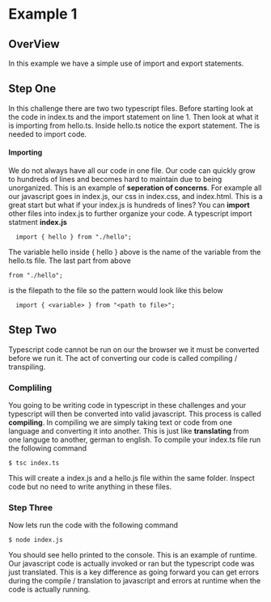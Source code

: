 # Example 1
## OverView
In this example we have a simple use of import and export statements.

## Step One
In this challenge there are two two typescript files. Before starting look at the code
in index.ts and the import statement on line 1. Then look at what it is importing from hello.ts. 
Inside hello.ts notice the export statement. The is needed to import code.

#### Importing
   We do not always have all our code in one file. Our code can quickly grow to hundreds of lines and becomes hard to maintain due to being unorganized. This is an example of **seperation of concerns**. For example all our javascript goes in index.js, our css in index.css, and index.html. This is a great start but what if your index.js is hundreds of lines? You can **import** other files into index.js to further organize your code.
 A typescript import statment **index.js**
    
```
  import { hello } from "./hello";
```
The variable hello inside { hello } above is the name of the variable from the hello.ts file.
The last part from  above 
```
from "./hello"; 
```
is the filepath to the file so the pattern would look like this below

```
  import { <variable> } from "<path to file>";
```


## Step Two

Typescript code cannot be run on our the browser we it must be converted before we run it. The act of converting our code is called compiling / transpiling.

### Compliling
   You going to be writing code in typescript in these challenges and your typescript will then be converted into valid javascript. This process is called **compiling**. In compiling we are simply taking text or code from one language and converting it into another. This is just like **translating** from one languge to another, german to english. 
   To compile your index.ts file run the following command
   ```
   $ tsc index.ts 
   ```
   This will create a index.js and a hello.js file within the same folder. Inspect code but no need to write anything in these files.
   
### Step Three

Now lets run the code with the following command
```
$ node index.js
```
You should see hello printed to the console. This is an example of runtime. Our javascript code is actually invoked or ran but the typescript code was just translated. This is a key difference as going forward you can get errors during the compile / translation to javascript and errors at runtime when the code is actually running.
  
  
